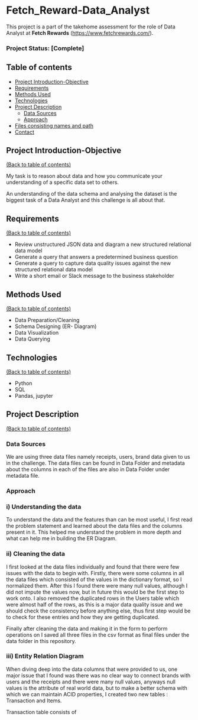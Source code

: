 # Fetch_Reward-Data_Analyst
This project is a part of the takehome assessment for the role of Data Analyst at **Fetch Rewards** (https://www.fetchrewards.com/).

### Project Status: [Complete]

## Table of contents
* [Project Introduction-Objective](#project-introduction-objective)
* [Requirements](#requirements)
* [Methods Used](#methods-used)
* [Technologies](#technologies)
* [Project Description](#project-description)
    + [Data Sources](#data-sources)
    + [Approach](#approach)
* [Files consisting names and path](#files-consisting-names-and-path) 
* [Contact](#contact)


## Project Introduction-Objective
[(Back to table of contents)](#table-of-contents)

My task is to reason about data and how you communicate your understanding of a specific data set to others.

An understanding of the data schema and analysing the dataset is the biggest task of a Data Analyst and this challenge is all about that. 

## Requirements
[(Back to table of contents)](#table-of-contents)

* Review unstructured JSON data and diagram a new structured relational data model
* Generate a query that answers a predetermined business question
* Generate a query to capture data quality issues against the new structured relational data model
* Write a short email or Slack message to the business stakeholder

## Methods Used
[(Back to table of contents)](#table-of-contents)

* Data Preparation/Cleaning
* Schema Designing (ER- Diagram)
* Data Visualization
* Data Querying

## Technologies
[(Back to table of contents)](#table-of-contents)

* Python
* SQL
* Pandas, jupyter

## Project Description
[(Back to table of contents)](#table-of-contents)

### Data Sources

We are using three data files namely receipts, users, brand data given to us in the challenge. The data files can be found in Data Folder and metadata about the columns in each of the files are also in Data Folder under metadata file.

### Approach

### i) Understanding the data

To understand the data and the features than can be most useful, I first read the problem statement and learned about the data files and the columns present in it. This helped me understand the problem in more depth and what can help me in building the ER Diagram.

### ii) Cleaning the data

I first looked at the data files individually and found that there were few issues with the data to begin with. Firstly, there were some columns in all the data files which consisted of the values in the dictionary format, so I normalized them. After this I found there were many null values, although I did not impute the values now, but in future this would be the first step to work onto. I also removed the duplicated rows in the Users table which were almost half of the rows, as this is a major data quality issue and we should check the consistency before anything else, thus first step would be to check for these entries and how they are getting duplicated.

Finally after cleaning the data and making it in the form to perform operations on I saved all three files in the csv format as final files under the data folder in this repository.

### iii) Entity Relation Diagram

When diving deep into the data columns that were provided to us, one major issue that I found was there was no clear way to connect brands with users and the receipts and there were many null values, anyways null values is the attribute of real world data, but to make a better schema with which we can maintain ACID properties, I created two new tables : Transaction and Items.

Transaction table consists of 
